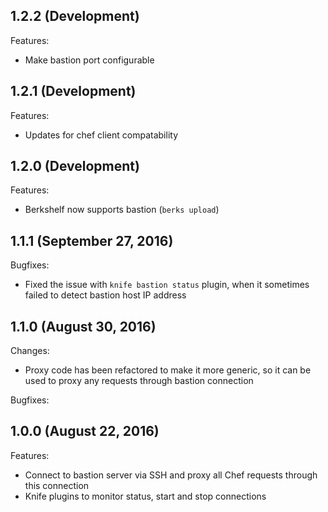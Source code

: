 ## 1.2.2 (Development)

Features:
  - Make bastion port configurable 

## 1.2.1 (Development)

Features:
  - Updates for chef client compatability

## 1.2.0 (Development)

Features:
  - Berkshelf now supports bastion (`berks upload`)

## 1.1.1 (September 27, 2016)

Bugfixes:
  - Fixed the issue with `knife bastion status` plugin, when it sometimes failed to detect bastion host IP address

## 1.1.0 (August 30, 2016)

Changes:
  - Proxy code has been refactored to make it more generic, so it can be used to proxy any requests through bastion connection

Bugfixes:

## 1.0.0 (August 22, 2016)

Features:

  - Connect to bastion server via SSH and proxy all Chef requests through this connection
  - Knife plugins to monitor status, start and stop connections
